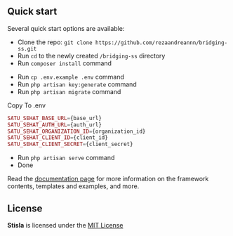 <span align="left">

## Quick start

Several quick start options are available:

-   Clone the repo: `git clone https://github.com/rezaandreannn/bridging-ss.git`
-   Run `cd` to the newly created `/bridging-ss` directory
-   Run `composer install` command
<!-- -   Run `npm install` command
-   Run `npm run dev` command -->
-   Run `cp .env.example .env` command
-   Run `php artisan key:generate` command
-   Run `php artisan migrate` command

Copy To .env

```php
SATU_SEHAT_BASE_URL={base_url}
SATU_SEHAT_AUTH_URL={auth_url}
SATU_SEHAT_ORGANIZATION_ID={organization_id}
SATU_SEHAT_CLIENT_ID={client_id}
SATU_SEHAT_CLIENT_SECRET={client_secret}
```

-   Run `php artisan serve` command
-   Done

Read the [documentation page](https://getstisla.com/docs) for more information on the framework contents, templates and examples, and more.

## License

**Stisla** is licensed under the [MIT License](LICENSE)
